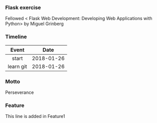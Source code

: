 ### Flask exercise
Fellowed < Flask Web Development: Developing Web Applications with Python> by Miguel Grinberg

### Timeline

Event|Date
:-------:|:-------:
start|2018-01-26
learn git|2018-01-26

### Motto
Perseverance

### Feature
This line is added in Feature1